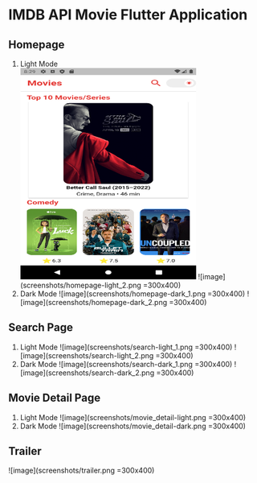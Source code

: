 # IMDB API Movie Flutter Application
## Homepage
1. Light Mode  
<img src="screenshots/homepage-light_1.png" width="350" height="420">     ![image](screenshots/homepage-light_2.png =300x400)
2. Dark Mode
![image](screenshots/homepage-dark_1.png =300x400)  ![image](screenshots/homepage-dark_2.png =300x400)
## Search Page
1. Light Mode
![image](screenshots/search-light_1.png =300x400)  ![image](screenshots/search-light_2.png =300x400)
2. Dark Mode
![image](screenshots/search-dark_1.png =300x400)  ![image](screenshots/search-dark_2.png =300x400)
## Movie Detail Page
1. Light Mode
![image](screenshots/movie_detail-light.png =300x400)
2. Dark Mode
![image](screenshots/movie_detail-dark.png =300x400)
## Trailer
![image](screenshots/trailer.png =300x400)